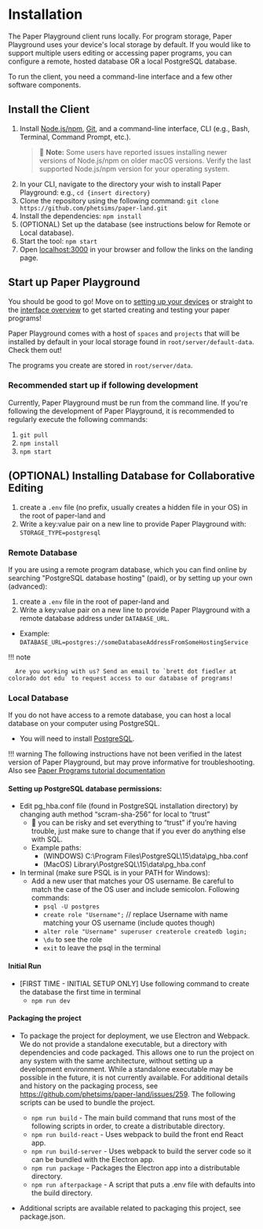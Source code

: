 
# Installation

The Paper Playground client runs locally. For program storage, Paper Playground uses your device's local storage by default. If you would like to support multiple users editing or accessing paper programs, you can configure a remote, hosted database OR a local PostgreSQL database. 

To run the client, you need a command-line interface and a few other software components.

## Install the Client
1. Install [Node.js/npm](https://nodejs.org/en/), [Git](https://git-scm.com/), and a command-line interface, CLI (e.g., Bash, Terminal, Command Prompt, etc.).
   > :red_circle: **Note:** Some users have reported issues installing newer versions of Node.js/npm on older macOS versions. Verify the last supported Node.js/npm version for your operating system.
2. In your CLI, navigate to the directory your wish to install Paper Playground: e.g., `cd {insert directory}` 
3. Clone the repository using the following command: `git clone https://github.com/phetsims/paper-land.git`
4. Install the dependencies: `npm install`
5. (OPTIONAL) Set up the database (see instructions below for Remote or Local database).
6. Start the tool: `npm start`
7. Open [localhost:3000](http://localhost:3000/) in your browser and follow the links on the landing page.

## Start up Paper Playground

You should be good to go! Move on to [setting up your devices](../setup/device-setup.md) or straight to the [interface overview](../setup/interface-overview.md) to get started creating and testing your paper programs!

Paper Playground comes with a host of `spaces` and `projects` that will be installed by default in your local storage found in `root/server/default-data`. Check them out!

The programs you create are stored in `root/server/data`.

### Recommended start up if following development

Currently, Paper Playground must be run from the command line. If you're following the development of Paper Playground, it is recommended to regularly execute the following commands:

1. `git pull`
2. `npm install`
3. `npm start`

## (OPTIONAL) Installing Database for Collaborative Editing

1. create a `.env` file (no prefix, usually creates a hidden file in your OS) in the root of paper-land and 
2. Write a key:value pair on a new line to provide Paper Playground with: `STORAGE_TYPE=postgresql`


### Remote Database

If you are using a remote program database, which you can find online by searching "PostgreSQL database hosting" (paid), or by setting up your own (advanced): 

1. create a `.env` file in the root of paper-land and 
2. Write a key:value pair on a new line to provide Paper Playground with a remote database address under `DATABASE_URL`.
  - Example: `DATABASE_URL=postgres://someDatabaseAddressFromSomeHostingService`

!!! note

      Are you working with us? Send an email to `brett dot fiedler at colorado dot edu` to request access to our database of programs!

### Local Database

If you do not have access to a remote database, you can host a local database on your computer using PostgreSQL.

- You will need to install [PostgreSQL](https://www.postgresql.org/download/).

!!! warning
      The following instructions have not been verified in the latest version of Paper Playground, but may prove informative for troubleshooting. Also see [Paper Programs tutorial documentation](https://github.com/janpaul123/paperprograms/blob/master/docs/tutorial.md#optional-setting-up-the-server-locally)

#### Setting up PostgreSQL database permissions:
- Edit pg_hba.conf file (found in PostgreSQL installation directory) by changing auth method “scram-sha-256” for local to “trust”  
    - :red_circle: you can be risky and set everything to “trust” if you’re having trouble, just make sure to change that if you ever do anything else with SQL.
    - Example paths: 
        - (WINDOWS) C:\Program Files\PostgreSQL\15\data\pg_hba.conf 
        - (MacOS) Library\PostgreSQL\15\data\pg_hba.conf
- In terminal (make sure PSQL is in your PATH for Windows):
  - Add a new user that matches your OS username. Be careful to match the case of the OS user and include semicolon. Following commands:
      - `psql -U postgres`
      - `create role "Username";` // replace Username with name matching your OS username (include quotes though)
      - `alter role "Username" superuser createrole createdb login;`
      - `\du` to see the role
      - `exit` to leave the psql in the terminal

#### Initial Run
- [FIRST TIME - INITIAL SETUP ONLY] Use following command to create the database the first time in terminal
    - `npm run dev`

#### Packaging the project

- To package the project for deployment, we use Electron and Webpack. We do not provide a standalone executable, but a directory with dependencies and code packaged.
This allows one to run the project on any system with the same architecture, without setting up a development environment. While a standalone executable may be
possible in the future, it is not currently available. For additional details and history on the packaging process, see https://github.com/phetsims/paper-land/issues/259.
The following scripts can be used to bundle the project.
  - `npm run build` - The main build command that runs most of the following scripts in order, to create a distributable directory.
  - `npm run build-react` - Uses webpack to build the front end React app.
  - `npm run build-server` - Uses webpack to build the server code so it can be bundled with the Electron app.
  - `npm run package` - Packages the Electron app into a distributable directory.
  - `npm run afterpackage` - A script that puts a .env file with defaults into the build directory.

- Additional scripts are available related to packaging this project, see package.json.